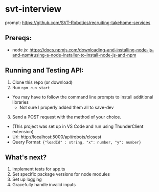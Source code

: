 # svt-interview

prompt: https://github.com/SVT-Robotics/recruiting-takehome-services

## Prereqs:
- node.js: https://docs.npmjs.com/downloading-and-installing-node-js-and-npm#using-a-node-installer-to-install-node-js-and-npm

## Running and Testing API:
1. Clone this repo (or download)
2. Run `npm run start`
- You may have to follow the command line prompts to install additional libraries
    - Not sure I properly added them all to save-dev
3. Send a POST request with the method of your choice. 
- (This project was set up in VS Code and run using ThunderClient extension)
- Url: http://localhost:5000/api/robots/closest
- Query Format: `{"loadId" : string, "x": number, "y": number}`
    
## What's next?
1. Implement tests for app.ts
2. Set specific package versions for node modules
3. Set up logging
4. Gracefully handle invalid inputs
